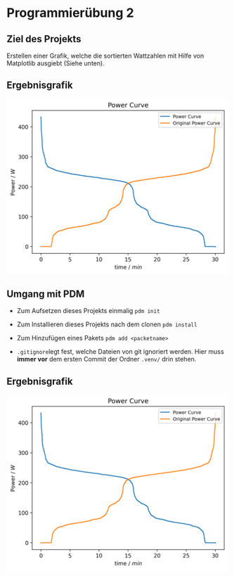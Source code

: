 # Programmierübung 2


## Ziel des Projekts
Erstellen einer Grafik, welche die sortierten Wattzahlen mit Hilfe von Matplotlib ausgiebt (Siehe unten).

## Ergebnisgrafik

![Power Curve](figures/power_curve.png)

## Umgang mit PDM

- Zum Aufsetzen dieses Projekts einmalig `pdm init`
- Zum Installieren dieses Projekts nach dem clonen `pdm install`
- Zum Hinzufügen eines Pakets `pdm add <packetname>`

- `.gitignore`legt fest, welche Dateien von git ignoriert werden. Hier muss __immer vor__ dem ersten Commit der Ordner `.venv/` drin stehen.

## Ergebnisgrafik

![Power Curve](figures/power_curve.png)